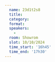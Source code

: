 ```yaml
---
  name: 23d1t2s8
  title: 
  category: 
  format: 
  speakers: 
    - 
  room: Showrom
  slot: 10/10/2024
  time_start: '16h45'
  time_end: '17h30'
---
```


